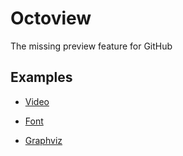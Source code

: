 # Octoview

The missing preview feature for GitHub

## Examples

* [Video](https://github.com/youtube/api-samples/blob/master/java/src/main/resources/sample-video.mp4)

* [Font](https://github.com/google/fonts/blob/master/ofl/inconsolata/Inconsolata-Regular.ttf)

* [Graphviz](https://github.com/mdaines/viz.js/blob/master/tests/graphs/subgraphs.dot)
